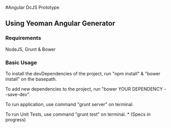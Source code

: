 #Angular DcJS Prototype

## Using Yeoman Angular Generator

### Requirements

NodeJS, Grunt & Bower

### Basic Usage
To install the devDependencies of the project, run "npm install" & "bower install" on the basepath.

To add new dependencies to the project, run "bower YOUR DEPENDENCY --save-dev".

To run application, use command "grunt server" on terminal.

To run Unit Tests, use command "grunt test" on terminal. * (Specs in progress)